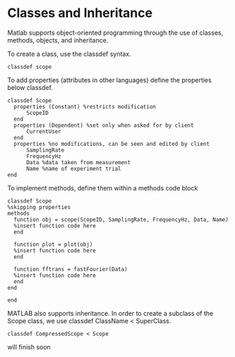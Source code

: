 # Classes and Inheritance

Matlab supports object-oriented programming through the use of classes, methods, objects, and inheritance. 

To create a class, use the classdef syntax. 

```
classdef scope

```

To add properties (attributes in other languages) define the properties below classdef.

```
classdef Scope
  properties (Constant) %restricts modification
      ScopeID
  end
  properties (Dependent) %set only when asked for by client
      CurrentUser
  end
  properties %no modifications, can be seen and edited by client
      SamplingRate
      FrequencyHz
      Data %data taken from measurement
      Name %name of experiment trial
end

```

To implement methods, define them within a methods code block
```
classdef Scope
%skipping properties
methods
  function obj = scope(ScopeID, SamplingRate, FrequencyHz, Data, Name)
  %insert function code here
  end

  function plot = plot(obj)
  %insert function code here
  end

  function fftrans = fastFourier(Data)
  %insert function code here
  end
end
  
end
```

MATLAB also supports inheritance. In order to create a subclass of the Scope class, we use classdef ClassName < SuperClass.

```
classdef CompressedScope < Scope
```
will finish soon

